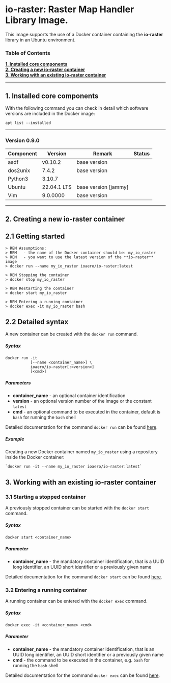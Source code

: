 # io-raster: Raster Map Handler Library Image.

This image supports the use of a Docker container containing the **io-raster** library in an Ubuntu environment.

### Table of Contents

**[1. Installed core components](#installed)**<br>
**[2. Creating a new **io-raster** container](#creating)**<br>
**[3. Working with an existing **io-raster** container](#working)**<br>

----

## <a name="installed"></a> 1. Installed core components

With the following command you can check in detail which software versions are included in the Docker image:

    apt list --installed

---

### Version 0.9.0

| Component      | Version     | Remark                           | Status |
|----------------|-------------|----------------------------------|--------|
| asdf           | v0.10.2     | base version                     |        | 
| dos2unix       | 7.4.2       | base version                     |        | 
| Python3        | 3.10.7      |                                  |        |
| Ubuntu         | 22.04.1 LTS | base version [jammy]             |        | 
| Vim            | 9.0.0000    | base version                     |        |

---

## <a name="creating"></a> 2. Creating a new **io-raster** container

## 2.1 Getting started

    > REM Assumptions:
    > REM   - the name of the Docker container should be: my_io_raster
    > REM   - you want to use the latest version of the **io-raster** image
    > docker run --name my_io_raster ioaero/io-raster:latest
            
    > REM Stopping the container
    > docker stop my_io_raster
    
    > REM Restarting the container
    > docker start my_io_raster

    > REM Entering a running container
    > docker exec -it my_io_raster bash

## 2.2 Detailed syntax

A new container can be created with the `docker run` command.

##### Syntax

    docker run -it 
               [--name <container_name>] \
               ioaero/io-raster[:<version>] 
               [<cmd>]

##### Parameters

- **container_name** - an optional container identification
- **version** - an optional version number of the image or the constant `latest`
- **cmd** - an optional command to be executed in the container, default is `bash` for running the `bash` shell

Detailed documentation for the command `docker run` can be found [here](https://docs.docker.com/engine/reference/run/).

##### Example

Creating a new Docker container named `my_io_raster` using a repository inside the Docker container:  

    `docker run -it --name my_io_raster ioaero/io-raster:latest`

## <a name="working"></a> 3. Working with an existing **io-raster** container

### 3.1 Starting a stopped container

A previously stopped container can be started with the `docker start` command.

##### Syntax

    docker start <container_name>

##### Parameter

- **container_name** - the mandatory container identification, that is a UUID long identifier, an UUID short identifier or a previously given name

Detailed documentation for the command `docker start` can be found [here](https://docs.docker.com/engine/reference/commandline/start/).

### 3.2 Entering a running container

A running container can be entered with the `docker exec` command.

##### Syntax

    docker exec -it <container_name> <cmd>

##### Parameter

- **container_name** - the mandatory container identification, that is an UUID long identifier, an UUID short identifier or a previously given name
- **cmd** - the command to be executed in the container, e.g. `bash` for running the `bash` shell

Detailed documentation for the command `docker exec` can be found [here](https://docs.docker.com/engine/reference/commandline/exec/).
